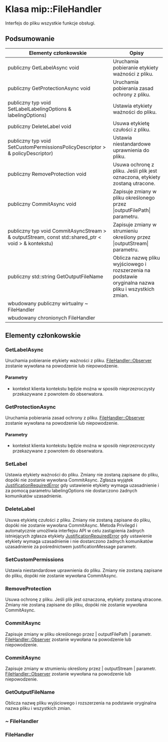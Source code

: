 # <a name="class-mipfilehandler"></a>Klasa mip::FileHandler 
Interfejs do pliku wszystkie funkcje obsługi.
## <a name="summary"></a>Podsumowanie
 Elementy członkowskie                        | Opisy                                
--------------------------------|---------------------------------------------
publiczny GetLabelAsync void | Uruchamia pobieranie etykiety ważności z pliku.
publiczny GetProtectionAsync void | Uruchamia pobierania zasad ochrony z pliku.
publiczny typ void SetLabelLabelingOptions & labelingOptions) | Ustawia etykiety ważności do pliku.
publiczny DeleteLabel void | Usuwa etykietę czułości z pliku.
publiczny typ void SetCustomPermissionsPolicyDescriptor > & policyDescriptor) | Ustawia niestandardowe uprawnienia do pliku.
publiczny RemoveProtection void | Usuwa ochronę z pliku. Jeśli plik jest oznaczona, etykiety zostaną utracone.
publiczny CommitAsync void | Zapisuje zmiany w pliku określonego przez \|outputFilePath\| parametru.
publiczny typ void CommitAsyncStream > & outputStream, const std::shared_ptr < void > & kontekstu) | Zapisuje zmiany w strumieniu określony przez \|outputStream\| parametru.
publiczny std::string GetOutputFileName | Oblicza nazwę pliku wyjściowego i rozszerzenia na podstawie oryginalna nazwa pliku i wszystkich zmian.
wbudowany publiczny wirtualny ~ FileHandler | 
wbudowany chronionych FileHandler | 
## <a name="members"></a>Elementy członkowskie
### <a name="getlabelasync"></a>GetLabelAsync
Uruchamia pobieranie etykiety ważności z pliku.
[FileHandler::Observer](#classmip_1_1_file_handler_1_1_observer) zostanie wywołana na powodzenie lub niepowodzenie.
#### <a name="parameters"></a>Parametry
* kontekst klienta kontekstu będzie można w sposób nieprzezroczysty przekazywane z powrotem do obserwatora.
### <a name="getprotectionasync"></a>GetProtectionAsync
Uruchamia pobierania zasad ochrony z pliku.
[FileHandler::Observer](#classmip_1_1_file_handler_1_1_observer) zostanie wywołana na powodzenie lub niepowodzenie.
#### <a name="parameters"></a>Parametry
* kontekst klienta kontekstu będzie można w sposób nieprzezroczysty przekazywane z powrotem do obserwatora.
### <a name="setlabel"></a>SetLabel
Ustawia etykiety ważności do pliku.
Zmiany nie zostaną zapisane do pliku, dopóki nie zostanie wywołana CommitAsync.
Zgłasza wyjątek [JustificationRequiredError](#classmip_1_1_justification_required_error) gdy ustawienie etykiety wymaga uzasadnienie i za pomocą parametru labelingOptions nie dostarczono żadnych komunikatów uzasadnienie.
### <a name="deletelabel"></a>DeleteLabel
Usuwa etykietę czułości z pliku.
Zmiany nie zostaną zapisane do pliku, dopóki nie zostanie wywołana CommitAsync. Metoda Privilegd i automatycznie umożliwia interfejsu API w celu zastąpienia żadnych istniejących zgłasza etykiety [JustificationRequiredError](#classmip_1_1_justification_required_error) gdy ustawienie etykiety wymaga uzasadnienie i nie dostarczono żadnych komunikatów uzasadnienie za pośrednictwem justificationMessage parametr.
### <a name="setcustompermissions"></a>SetCustomPermissions
Ustawia niestandardowe uprawnienia do pliku.
Zmiany nie zostaną zapisane do pliku, dopóki nie zostanie wywołana CommitAsync.
### <a name="removeprotection"></a>RemoveProtection
Usuwa ochronę z pliku. Jeśli plik jest oznaczona, etykiety zostaną utracone.
Zmiany nie zostaną zapisane do pliku, dopóki nie zostanie wywołana CommitAsync.
### <a name="commitasync"></a>CommitAsync
Zapisuje zmiany w pliku określonego przez | outputFilePath | parametr.
[FileHandler::Observer](#classmip_1_1_file_handler_1_1_observer) zostanie wywołana na powodzenie lub niepowodzenie.
### <a name="commitasync"></a>CommitAsync
Zapisuje zmiany w strumieniu określony przez | outputStream | parametr.
[FileHandler::Observer](#classmip_1_1_file_handler_1_1_observer) zostanie wywołana na powodzenie lub niepowodzenie.
### <a name="getoutputfilename"></a>GetOutputFileName
Oblicza nazwę pliku wyjściowego i rozszerzenia na podstawie oryginalna nazwa pliku i wszystkich zmian.
### <a name="filehandler"></a>~ FileHandler
### <a name="filehandler"></a>FileHandler